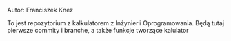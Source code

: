 Autor: Franciszek Knez

To jest repozytorium z kalkulatorem z Inżynierii Oprogramowania.
Będą tutaj pierwsze commity i branche, a także funkcje tworzące kalulator

